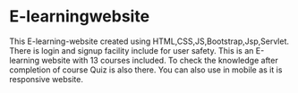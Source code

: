# E-learningwebsite
This E-learning-website created using HTML,CSS,JS,Bootstrap,Jsp,Servlet. There is login and signup facility include for user safety. This is an E-learning website with 13 courses included. To check the knowledge after completion of course Quiz is also there. You can also use in mobile as it is responsive website.
